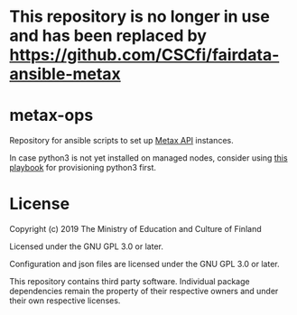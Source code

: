 # This repository is no longer in use and has been replaced by https://github.com/CSCfi/fairdata-ansible-metax

# metax-ops

Repository for ansible scripts to set up [Metax API](https://github.com/cscfi/metax-api) instances.

In case python3 is not yet installed on managed nodes, consider using [this playbook](https://github.com/CSCfi/ansible-provision-python3) for provisioning python3 first.

# License

Copyright (c) 2019 The Ministry of Education and Culture of Finland

Licensed under the GNU GPL 3.0 or later.

Configuration and json files are licensed under the GNU GPL 3.0 or later.

This repository contains third party software.
Individual package dependencies remain the property of their respective owners and under their own respective licenses.
